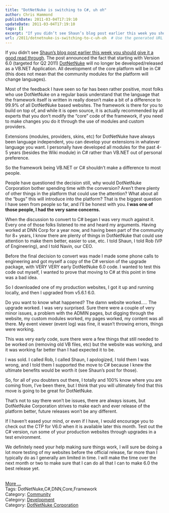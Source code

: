 ```yaml
---
title: "DotNetNuke is switching to C#, uh oh"
author: Chris Hammond
publishDate: 2011-03-04T17:19:10
updateDate: 2011-03-04T17:19:10
tags: []
excerpt: "If you didn’t see Shaun’s blog post earlier this week you should give it a good read through. The post announced the fact that starting with Version 6.0 (targeted for Q2 2011) DotNetNuke will no longer be developed/released as a VB.NET Application. All development of the core platform will be in C# (this does not mean that the community modules for the platform will change languages).  Most of the feedback I have seen so far has been rather positive, most folks who use DotNetNuke on a regular basis understand that the language that the framework itself is written in really doesn’t make a bit of a difference to 99.9% of all DotNetNuke based websites. The framework is there for you to build on top of, and while it is open source, it is actually recommended by all experts that you don’t modify the “core” code of the framework, if you need to make changes you do it through the use of modules and custom providers.  Extensions (modules, providers, skins, etc) for DotNetNuke have always been language independent, you can develop your extensions in whatever language you want. I personally have developed all modules for the past 4-5 years (besides the Wiki module) in C# rather than VB.NET out of personal preference.  So the framework being VB.NET or C# shouldn’t make a difference to most people.  People have questioned the decision still, why would DotNetNuke Corporation bother spending time with the conversion? Aren’t there plenty of other things in the platform that could use the attention? What about all the “bugs” this will introduce into the platform? That is the biggest question I have seen from people so far, and I’ll be honest with you. I was one of those people, I had the very same concerns.  When the discussion to convert to C# began I was very much against it. Every one of those folks listened to me and heard my arguments. Having worked at DNN Corp for a year now, and having been part of the community for 8+ years, I know there are plenty of things in DotNetNuke that could use attention to make them better, easier to use, etc. I told Shaun, I told Rob (VP of Engineering), and I told Navin, our CEO.  Before the final decision to convert was made I made some phone calls to engineering and got myself a copy of the C# version of the upgrade package, with VERY VERY early DotNetNuke 6.0 code. I wanted to test this code out myself, I wanted to prove that moving to C# at this point in time was a bad idea.  So I downloaded one of my production websites, I got it up and running locally, and then I upgraded from v5.6.1 6.0.  Do you want to know what happened? The damn website worked….. The upgrade worked. I was very surprised. Sure there were a couple of very minor issues, a problem with the ADMIN pages, but digging through the website, my custom modules worked, my pages worked, my content was all there. My event viewer (event log) was fine, it wasn’t throwing errors, things were working.  This was very early code, sure there were a few things that still needed to be worked on (removing old VB files, etc) but the website was working, and it was working far better than I had expected it to be.  I was sold. I called Rob, I called Shaun, I apologized, I told them I was wrong, and I told them I supported the move to C# because I knew the ultimate benefits would be worth it (see Shaun’s post for those).  So, for all of you doubters out there, I totally and 100% know where you are coming from, I’ve been there, but I think that you will ultimately find that this move is going to be great for DotNetNuke.  That’s not to say there won’t be issues, there are always issues, but DotNetNuke Corporation strives to make each and ever release of the platform better, future releases won’t be any different.  If I haven’t eased your mind, or even if I have, I would encourage you to check out the CTP for V6.0 when it is available later this month. Test out the C# version, run some of your production websites through upgrades in a test environment.   We definitely need your help making sure things work, I will sure be doing a lot more testing of my websites before the official release, far more than I typically do as I generally am limited in time. I will make the time over the next month or two to make sure that I can do all that I can to make 6.0 the best release yet.More ...Tags: DotNetNuke,C#,DNN,Core,FrameworkCategory: CommunityCategory: DevelopmentCategory: DotNetNuke Corporation"
url: /2011/dotnetnuke-is-switching-to-c-uh-oh  # Use the generated URL with year
---
```

<p>If you didn’t see <a href="https://www.dotnetnuke.com/Resources/Blogs/tabid/825/EntryId/2978/DotNetNuke-Embraces-C.aspx">Shaun’s blog post earlier this week you should give it a good read through</a>. The post announced the fact that starting with Version 6.0 (targeted for Q2 2011) <a href="https://www.dotnetnuke.com">DotNetNuke</a> will no longer be developed/released as a VB.NET Application. All development of the core platform will be in C# (this does not mean that the community modules for the platform will change languages).</p>  <p>Most of the feedback I have seen so far has been rather positive, most folks who use DotNetNuke on a regular basis understand that the language that the framework itself is written in really doesn’t make a bit of a difference to 99.9% of all DotNetNuke based websites. The framework is there for you to build on top of, and while it is open source, it is actually recommended by all experts that you don’t modify the “core” code of the framework, if you need to make changes you do it through the use of modules and custom providers.</p>  <p>Extensions (modules, providers, skins, etc) for DotNetNuke have always been language independent, you can develop your extensions in whatever language you want. I personally have developed all modules for the past 4-5 years (besides the Wiki module) in C# rather than VB.NET out of personal preference.</p>  <p>So the framework being VB.NET or C# shouldn’t make a difference to most people.</p>  <p>People have questioned the decision still, why would DotNetNuke Corporation bother spending time with the conversion? Aren’t there plenty of other things in the platform that could use the attention? What about all the “bugs” this will introduce into the platform? That is the biggest question I have seen from people so far, and I’ll be honest with you.<strong> I was one of those people, I had the very same concerns.</strong></p>  <p>When the discussion to convert to C# began I was very much against it. Every one of those folks listened to me and heard my arguments. Having worked at DNN Corp for a year now, and having been part of the community for 8+ years, I know there are plenty of things in DotNetNuke that could use attention to make them better, easier to use, etc. I told Shaun, I told Rob (VP of Engineering), and I told Navin, our CEO.</p>  <p>Before the final decision to convert was made I made some phone calls to engineering and got myself a copy of the C# version of the upgrade package, with VERY VERY early DotNetNuke 6.0 code. I wanted to test this code out myself, I wanted to prove that moving to C# at this point in time was a bad idea.</p>  <p>So I downloaded one of my production websites, I got it up and running locally, and then I upgraded from v5.6.1 6.0.</p>  <p>Do you want to know what happened? The damn website worked….. The upgrade worked. I was very surprised. Sure there were a couple of very minor issues, a problem with the ADMIN pages, but digging through the website, my custom modules worked, my pages worked, my content was all there. My event viewer (event log) was fine, it wasn’t throwing errors, things were working.</p>  <p>This was very early code, sure there were a few things that still needed to be worked on (removing old VB files, etc) but the website was working, and it was working far better than I had expected it to be.</p>  <p>I was sold. I called Rob, I called Shaun, I apologized, I told them I was wrong, and I told them I supported the move to C# because I knew the ultimate benefits would be worth it (see Shaun’s post for those).</p>  <p>So, for all of you doubters out there, I totally and 100% know where you are coming from, I’ve been there, but I think that you will ultimately find that this move is going to be great for DotNetNuke.</p>  <p>That’s not to say there won’t be issues, there are always issues, but DotNetNuke Corporation strives to make each and ever release of the platform better, future releases won’t be any different.</p>  <p>If I haven’t eased your mind, or even if I have, I would encourage you to check out the CTP for V6.0 when it is available later this month. Test out the C# version, run some of your production websites through upgrades in a test environment. </p>  <p>We definitely need your help making sure things work, I will sure be doing a lot more testing of my websites before the official release, far more than I typically do as I generally am limited in time. I will make the time over the next month or two to make sure that I can do all that I can to make 6.0 the best release yet.</p><br /><a href=https://www.dotnetnuke.com/Resources/Blogs/tabid/825/EntryId/2987/DotNetNuke-is-switching-to-C-uh-oh.aspx>More ...</a><div class="tags">Tags: DotNetNuke,C#,DNN,Core,Framework</div><div class="category">Category: <a href=https://www.dotnetnuke.com/Resources/Blogs/tabid/825/CatID/16/Default.aspx>Community</a></div><div class="category">Category: <a href=https://www.dotnetnuke.com/Resources/Blogs/tabid/825/CatID/9/Default.aspx>Development</a></div><div class="category">Category: <a href=https://www.dotnetnuke.com/Resources/Blogs/tabid/825/CatID/15/Default.aspx>DotNetNuke Corporation</a></div><img src="https://feeds.feedburner.com/~r/dnndaily/~4/itkqPRgQiFA" height="1" width="1"/>
